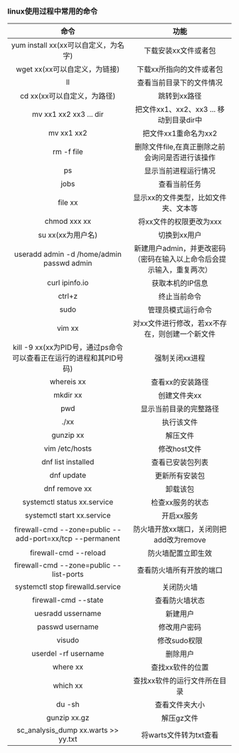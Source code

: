 ### linux使用过程中常用的命令
|命令|功能|
|:----:|:----:|
|yum install xx(xx可以自定义，为名字)|下载安装xx文件或者包|
|wget xx(xx可以自定义，为链接)|下载xx所指向的文件或者包|
|ll|查看当前目录下的文件情况|
|cd xx(xx可以自定义，为路径)|跳转到xx路径|
|mv xx1 xx2 xx3 ... dir|把文件xx1、xx2、xx3 ... 移动到目录dir中|
|mv xx1 xx2|把文件xx1重命名为xx2|
|rm -f file|删除文件file,在真正删除之前会询问是否进行该操作|
|ps|显示当前进程运行情况|
|jobs|查看当前任务|
|file xx|显示xx的文件类型，比如文件夹、文本等|
|chmod xxx xx|将xx文件的权限更改为xxx|
|su xx(xx为用户名)|切换到xx用户|
|useradd admin -d /home/admin<br>passwd admin|新建用户admin，并更改密码（密码在输入以上命令后会提示输入，重复两次）|
|curl ipinfo.io|获取本机的IP信息|
|ctrl+z|终止当前命令|
|sudo|管理员模式运行命令|
|vim xx|对xx文件进行修改，若xx不存在，则创建一个新文件|
|kill -9 xx(xx为PID号，通过ps命令可以查看正在运行的进程和其PID号码)|强制关闭xx进程|
|whereis xx|查看xx的安装路径|
|mkdir xx|创建文件夹xx|
|pwd|显示当前目录的完整路径|
|./xx|执行该文件|
|gunzip xx|解压文件|
|vim /etc/hosts|修改host文件|
|dnf list installed|查看已安装包列表|
|dnf update|更新所有安装包|
|dnf remove xx|卸载该包|
|systemctl status xx.service|检查xx服务的状态|
|systemctl start xx.service|开启xx服务|
|firewall-cmd --zone=public --add-port=xx/tcp --permanent |防火墙开放xx端口，关闭则把add改为remove|
|firewall-cmd --reload|防火墙配置立即生效|
|firewall-cmd --zone=public --list-ports|查看防火墙所有开放的端口|
|systemctl stop firewalld.service|关闭防火墙|
|firewall-cmd --state|查看防火墙状态|
|uesradd ussername|新建用户|
|passwd username|修改用户密码|
|visudo|修改sudo权限|
|userdel -rf username|删除用户|
|where xx|查找xx软件的位置|
|which xx|查找xx软件的运行文件所在目录|
|du -sh|查看文件夹大小|
|gunzip xx.gz|解压gz文件|
|sc_analysis_dump xx.warts >> yy.txt|将warts文件转为txt查看|
